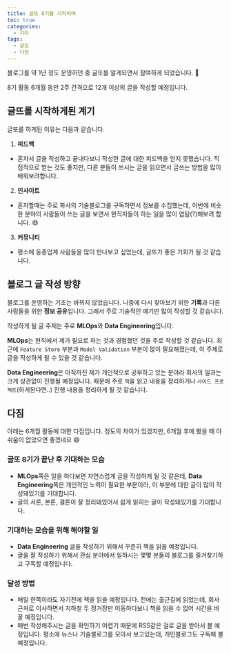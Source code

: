 ```yaml
---
title: 글또 8기를 시작하며
toc: true
categories:
  - 기타
tags:
  - 글또
  - 다짐
---
```


블로그를 약 1년 정도 운영하던 중 글또를 알게되면서 참여하게 되었습니다. 👏

8기 활동 6개월 동안 2주 간격으로 12개 이상의 글을 작성할 예정입니다.

## 글뜨롤 시작하게된 계기

글또를 하게된 이유는 다음과 같습니다.

1. **피드백**
  - 혼자서 글을 작성하고 끝내다보니 작성한 글에 대한 피드백을 얻지 못했습니다. 직접적으로 받는 것도 좋지만, 다른 분들이 쓰시는 글을 읽으면서 글쓰는 방법을 많이 배워보려합니다.
2. **인사이트**
  - 혼자할때는 주로 화사의 기술블로그를 구독하면서 정보를 수집했는데, 이번에 비슷한 분야의 사람들이 쓰는 글을 보면서 현직자들이 하는 일을 많이 염탐(?)해보려 합니다. 😄
3. **커뮤니티**
  - 평소에 동종업계 사람들을 많이 만나보고 싶었는데, 글또가 좋은 기회가 될 것 같습니다.

## 블로그 글 작성 방향

블로그를 운영하는 기조는 바뀌지 않았습니다. 나중에 다시 찾아보기 위한 **기록**과 다른 사람들을 위한 **정보 공유**입니다. 그래서 주로 기술적인 얘기만 많이 작성할 것 같습니다.

작성하게 될 글 주제는 주로 **MLOps**와 **Data Engineering**입니다.

**MLOps**는 현직에서 제가 필요로 하는 것과 경험했던 것을 주로 작성할 것 같습니다. 최근에 `Feature Store` 부분과 `Model Validation` 부분이 많이 필요해졌는데, 이 주제로 글을 작성하게 될 수 있을 것 같습니다.

**Data Engineering**은 아직까진 제가 개인적으로 공부하고 있는 분야라 회사의 일과는 크게 상관없이 진행될 예정입니다. 때문에 주로 `책`을 읽고 내용을 정리하거나 `사이드 프로젝트`(하게된다면..) 진행 내용을 정리하게 될 것 같습니다.


## 다짐
아래는 6개월 활동에 대한 다짐입니다. 정도의 차이가 있겠지만, 6개월 후에 봤을 때 아쉬움이 없었으면 좋겠네요 😄

### 글또 8기가 끝난 후 기대하는 모습
- **MLOps**쪽은 일을 하다보면 자연스럽게 글을 작성하게 될 것 같은데, **Data Engineering**쪽은 개인적인 노력이 필요한 부분이라, 이 부분에 대한 글이 많이 작성돼있기를 기대합니다.
- 글의 서론, 본론, 결론이 잘 정리돼있어서 쉽게 읽히는 글이 작성돼있기를 기대합니다.

### 기대하는 모습을 위해 해야할 일
- **Data Engineering** 글을 작성하기 위해서 꾸준히 책을 읽을 예정입니다. 
- 글을 잘 작성하기 위해서 관심 분야에서 일하시는 몇몇 분들의 블로그를 즐겨찾기하고 구독할 예정입니다.

### 달성 방법
- 매일 한쪽이라도 자기전에 책을 읽을 예정입니다. 전에는 출근길에 읽었는데, 회사 근처로 이사하면서 지하철 두 정거장만 이동하다보니 책을 읽을 수 없어 시간을 바꿀 예정입니다.
- 매번 작성해주시는 글을 확인하기 어렵기 때문에 RSS같은 걸로 글을 받아서 볼 예정입니다. 평소에 뉴스나 기술블로그를 모아서 보고있는데, 개인블로그도 구독해 볼 예정입니다.
